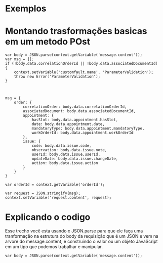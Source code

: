# Exemplos



# Montando trasformações basicas em um metodo POst

```
var body = JSON.parse(context.getVariable('message.content'));
var msg = {};
if (!body.data.correlationOrderId || !body.data.associatedDocumentId) {
	context.setVariable('customfault.name', 'ParameterValidation');
	throw new Error('ParameterValidation');
}



msg = {
	order: {
		correlationOrder: body.data.correlationOrderId,
		associatedDocument: body.data.associatedDocumentId,
		appointment: {
			hasSlot: body.data.appointment.hasSlot,
			date: body.data.appointment.date,
			mandatoryType: body.data.appointment.mandatoryType,
			workOrderId: body.data.appointment.workOrderId
		},
		issue: {
			code: body.data.issue.code,
			observation: body.data.issue.note,
			userId: body.data.issue.userId,
			updateDate: body.data.issue.changeDate,
			action: body.data.issue.action
		}
	}
}

var orderId = context.getVariable('orderId');

var request = JSON.stringify(msg);
context.setVariable('request.content', request);
```
# Explicando o codigo 

Esse trecho você esta usando o JSON.parse para que ele faça uma tranformação na estrutura do body da requisição que é um JSON e vem na arvore do message.content, e construindo o valor ou um objeto JavaScript em um tipo que podemos trabalhar e manipular.

```
var body = JSON.parse(context.getVariable('message.content'));

```
